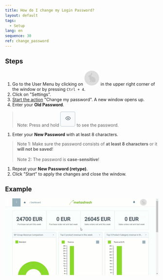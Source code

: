 ```yaml
---
title: How do I change my Login Password?
layout: default
tags:
  - Setup
lang: en
sequence: 30
ref: change_password
---
```


## Steps

1. Go to the User Menu by clicking on ![](assets/UserMenu_Rabbit_WebUI.png) in the upper right corner of the window or by pressing `Ctrl + 4`.
1. Click on "Settings".
1. [Start the action](StartAction) "Change my password". A new window opens up.
1. Enter your **Old Password**.
 >Note: Press and hold ![](assets/ShowPassword_Icon.png) to see the password.

1. Enter your **New Password** with at least 8 characters.
 > Note 1: Make sure the password consists of **at least 8 characters** or it **will not be saved**!<br><br>
 > Note 2: The password is **case-sensitive**!

1. Repeat your **New Password (retype)**.
1. Click "Start" to apply the changes and close the window.

## Example
![](assets/Change_password.gif)
